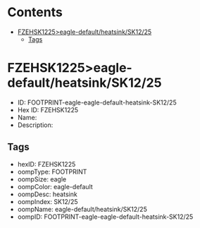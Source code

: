 



Contents
========

* [FZEHSK1225>eagle-default/heatsink/SK12/25](#fzehsk1225eagle-defaultheatsinksk1225)
	* [Tags](#tags)

# FZEHSK1225>eagle-default/heatsink/SK12/25

- ID: FOOTPRINT-eagle-eagle-default-heatsink-SK12/25
- Hex ID: FZEHSK1225
- Name: 
- Description: 

## Tags

- hexID: FZEHSK1225
- oompType: FOOTPRINT
- oompSize: eagle
- oompColor: eagle-default
- oompDesc: heatsink
- oompIndex: SK12/25
- oompName: eagle-default/heatsink/SK12/25
- oompID: FOOTPRINT-eagle-eagle-default-heatsink-SK12/25
